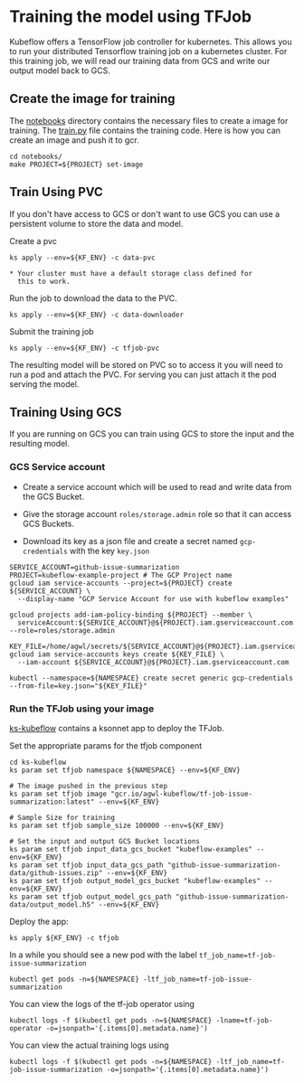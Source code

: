 # Training the model using TFJob

Kubeflow offers a TensorFlow job controller for kubernetes. This allows you to run your distributed Tensorflow training
job on a kubernetes cluster. For this training job, we will read our training data from GCS and write our output model
back to GCS.

## Create the image for training

The [notebooks](notebooks) directory contains the necessary files to create a image for training. The [train.py](notebooks/train.py) file contains the training code. Here is how you can create an image and push it to gcr.

```commandline
cd notebooks/
make PROJECT=${PROJECT} set-image
```
## Train Using PVC

If you don't have access to GCS or don't want to use GCS you
can use a persistent volume to store the data and model.

Create a pvc

```
ks apply --env=${KF_ENV} -c data-pvc
```
	
	* Your cluster must have a default storage class defined for
	  this to work.

Run the job to download the data to the PVC.

```
ks apply --env=${KF_ENV} -c data-downloader
```

Submit the training job

```
ks apply --env=${KF_ENV} -c tfjob-pvc
```

The resulting model will be stored on PVC so to access it you will
need to run a pod and attach the PVC. For serving you can just
attach it the pod serving the model.

## Training Using GCS

If you are running on GCS you can train using GCS to store the input
and the resulting model.

### GCS Service account

* Create a service account which will be used to read and write data from the GCS Bucket.

* Give the storage account `roles/storage.admin` role so that it can access GCS Buckets.

* Download its key as a json file and create a secret named `gcp-credentials` with the key `key.json`

```commandline
SERVICE_ACCOUNT=github-issue-summarization
PROJECT=kubeflow-example-project # The GCP Project name
gcloud iam service-accounts --project=${PROJECT} create ${SERVICE_ACCOUNT} \
  --display-name "GCP Service Account for use with kubeflow examples"

gcloud projects add-iam-policy-binding ${PROJECT} --member \
  serviceAccount:${SERVICE_ACCOUNT}@${PROJECT}.iam.gserviceaccount.com --role=roles/storage.admin

KEY_FILE=/home/agwl/secrets/${SERVICE_ACCOUNT}@${PROJECT}.iam.gserviceaccount.com.json
gcloud iam service-accounts keys create ${KEY_FILE} \
  --iam-account ${SERVICE_ACCOUNT}@${PROJECT}.iam.gserviceaccount.com

kubectl --namespace=${NAMESPACE} create secret generic gcp-credentials --from-file=key.json="${KEY_FILE}"
```


### Run the TFJob using your image

[ks-kubeflow](ks-kubeflow) contains a ksonnet app to deploy the TFJob.

Set the appropriate params for the tfjob component

```commandline
cd ks-kubeflow
ks param set tfjob namespace ${NAMESPACE} --env=${KF_ENV}

# The image pushed in the previous step
ks param set tfjob image "gcr.io/agwl-kubeflow/tf-job-issue-summarization:latest" --env=${KF_ENV}

# Sample Size for training
ks param set tfjob sample_size 100000 --env=${KF_ENV}

# Set the input and output GCS Bucket locations
ks param set tfjob input_data_gcs_bucket "kubeflow-examples" --env=${KF_ENV}
ks param set tfjob input_data_gcs_path "github-issue-summarization-data/github-issues.zip" --env=${KF_ENV}
ks param set tfjob output_model_gcs_bucket "kubeflow-examples" --env=${KF_ENV}
ks param set tfjob output_model_gcs_path "github-issue-summarization-data/output_model.h5" --env=${KF_ENV}
```

Deploy the app:

```commandline
ks apply ${KF_ENV} -c tfjob
```

In a while you should see a new pod with the label `tf_job_name=tf-job-issue-summarization`
```commandline
kubectl get pods -n=${NAMESPACE} -ltf_job_name=tf-job-issue-summarization
```

You can view the logs of the tf-job operator using

```commandline
kubectl logs -f $(kubectl get pods -n=${NAMESPACE} -lname=tf-job-operator -o=jsonpath='{.items[0].metadata.name}')
```

You can view the actual training logs using

```commandline
kubectl logs -f $(kubectl get pods -n=${NAMESPACE} -ltf_job_name=tf-job-issue-summarization -o=jsonpath='{.items[0].metadata.name}')
```
